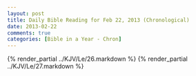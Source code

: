 ```yaml
---
layout: post
title: Daily Bible Reading for Feb 22, 2013 (Chronological)
date: 2013-02-22
comments: true
categories: [Bible in a Year - Chron]
---
```

{% render_partial ../KJV/Le/26.markdown %}
{% render_partial ../KJV/Le/27.markdown %}

